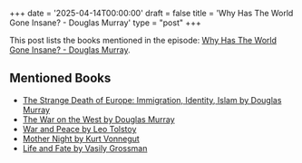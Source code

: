 +++
date = '2025-04-14T00:00:00'
draft = false
title = 'Why Has The World Gone Insane? - Douglas Murray'
type = "post"
+++

This post lists the books mentioned in the episode: [Why Has The World Gone Insane? - Douglas Murray](https://www.youtube.com/watch?v=uY4obrVWsRM&ab_channel=ChrisWilliamson).

## Mentioned Books

- [The Strange Death of Europe: Immigration, Identity, Islam by Douglas Murray](https://www.amazon.com/s?k=The+Strange+Death+of+Europe:+Immigration,+Identity,+Islam+by+Douglas+Murray&tag=podcaststoboo-20)
- [The War on the West by Douglas Murray](https://www.amazon.com/s?k=The+War+on+the+West+by+Douglas+Murray&tag=podcaststoboo-20)
- [War and Peace by Leo Tolstoy](https://www.amazon.com/s?k=War+and+Peace+by+Leo+Tolstoy&tag=podcaststoboo-20)
- [Mother Night by Kurt Vonnegut](https://www.amazon.com/s?k=Mother+Night+by+Kurt+Vonnegut&tag=podcaststoboo-20)
- [Life and Fate by Vasily Grossman](https://www.amazon.com/s?k=Life+and+Fate+by+Vasily+Grossman&tag=podcaststoboo-20)
